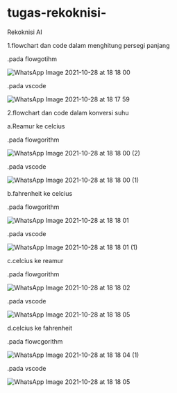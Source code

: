 # tugas-rekoknisi-
Rekoknisi AI

1.flowchart dan code dalam menghitung persegi panjang

.pada flowgotihm

![WhatsApp Image 2021-10-28 at 18 18 00](https://user-images.githubusercontent.com/93031988/139367248-6c8509b3-0616-4455-b760-8ce1083f3a56.jpeg)

.pada vscode

![WhatsApp Image 2021-10-28 at 18 17 59](https://user-images.githubusercontent.com/93031988/139367573-2ae80129-9dcf-4042-adc8-45e71a59b9cc.jpeg)

2.flowchart dan code dalam konversi suhu

a.Reamur ke celcius

.pada flowgorithm

![WhatsApp Image 2021-10-28 at 18 18 00 (2)](https://user-images.githubusercontent.com/93031988/139369174-64576a4e-a45d-46e4-a30a-8ff00d3690a2.jpeg)

.pada vscode

![WhatsApp Image 2021-10-28 at 18 18 00 (1)](https://user-images.githubusercontent.com/93031988/139370296-7ffb6594-b9de-48fd-9712-77e5ff7d1a2a.jpeg)

b.fahrenheit ke celcius

.pada flowgorithm

![WhatsApp Image 2021-10-28 at 18 18 01](https://user-images.githubusercontent.com/93031988/139370845-0327094c-881c-45d6-a94a-2c603e009275.jpeg)

.pada vscode

![WhatsApp Image 2021-10-28 at 18 18 01 (1)](https://user-images.githubusercontent.com/93031988/139371054-6a2abe3c-8387-4824-8048-a5ab43b503e0.jpeg)

c.celcius ke reamur

.pada flowgorithm

![WhatsApp Image 2021-10-28 at 18 18 02](https://user-images.githubusercontent.com/93031988/139371658-a829a3e0-19e9-4921-8caf-5032cc489240.jpeg)

.pada vscode

![WhatsApp Image 2021-10-28 at 18 18 05](https://user-images.githubusercontent.com/93031988/139373037-2db6a01a-491c-47b6-95dd-481237c3dd05.jpeg)

d.celcius ke fahrenheit

.pada flowcgorithm

![WhatsApp Image 2021-10-28 at 18 18 04 (1)](https://user-images.githubusercontent.com/93031988/139372102-997f79ab-f1b4-4d74-bb4a-4542aa3c6e23.jpeg)

.pada vscode

![WhatsApp Image 2021-10-28 at 18 18 05](https://user-images.githubusercontent.com/93031988/139372221-421bd7d3-4d42-4078-bbbe-9daba4bb6a07.jpeg)
















